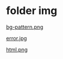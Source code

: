 # folder img

[bg-pattern.png](http://www.html-editor.tk/img/bg-pattern.png)

[error.jpg](http://www.html-editor.tk/img/error.jpg)

[html.png](http://www.html-editor.tk/img/html.png)
